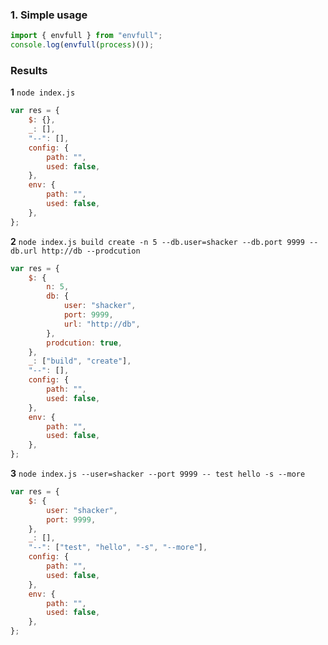 ### 1. Simple usage
```typescript
import { envfull } from "envfull";
console.log(envfull(process)());
```
### Results
**1** `node index.js`
```javascript
var res = {
	$: {},
	_: [],
	"--": [],
	config: {
		path: "",
		used: false,
	},
	env: {
		path: "",
		used: false,
	},
};
```
**2** `node index.js build create -n 5 --db.user=shacker --db.port 9999 --db.url http://db --prodcution`
```javascript
var res = {
	$: {
		n: 5,
		db: {
			user: "shacker",
			port: 9999,
			url: "http://db",
		},
		prodcution: true,
	},
	_: ["build", "create"],
	"--": [],
	config: {
		path: "",
		used: false,
	},
	env: {
		path: "",
		used: false,
	},
};
```
**3** `node index.js --user=shacker --port 9999 -- test hello -s --more`
```javascript
var res = {
	$: {
		user: "shacker",
		port: 9999,
	},
	_: [],
	"--": ["test", "hello", "-s", "--more"],
	config: {
		path: "",
		used: false,
	},
	env: {
		path: "",
		used: false,
	},
};
```
